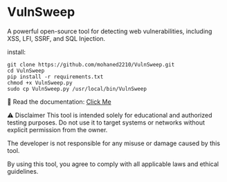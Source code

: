 # VulnSweep
A powerful open-source tool for detecting web vulnerabilities, including XSS, LFI, SSRF, and SQL Injection.

install:
```
git clone https://github.com/mohaned2210/VulnSweep.git
cd VulnSweep
pip install -r requirements.txt
chmod +x VulnSweep.py
sudo cp VulnSweep.py /usr/local/bin/VulnSweep
```

📖 Read the documentation: [Click Me](https://medium.com/@mohaned0101/the-tool-that-gave-me-the-first-bounty-9303cac972a3)


⚠️ Disclaimer
This tool is intended solely for educational and authorized testing purposes.
Do not use it to target systems or networks without explicit permission from the owner.

The developer is not responsible for any misuse or damage caused by this tool.

By using this tool, you agree to comply with all applicable laws and ethical guidelines.
